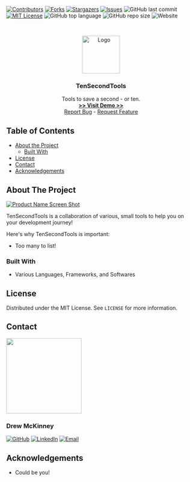 
<!-- 
README Template Author: otheneildrew
Template Source: https://github.com/othneildrew/Best-README-Template
Version Author: Drew McKinney
 -->





<!-- PROJECT SHIELDS -->
[![Contributors][contributors-shield]][contributors-url]
[![Forks][forks-shield]][forks-url]
[![Stargazers][stars-shield]][stars-url]
[![Issues][issues-shield]][issues-url]
![GitHub last commit](https://img.shields.io/github/last-commit/ARMcK-hub/TenSecondTools)
[![MIT License][license-shield]][license-url]
![GitHub top language](https://img.shields.io/github/languages/top/ARMcK-hub/TenSecondTools)
![GitHub repo size](https://img.shields.io/github/repo-size/ARMcK-hub/TenSecondTools)
![Website](https://img.shields.io/website?down_color=lightgrey&down_message=offline&up_color=blue&up_message=online&url=https%3A%2F%2Fwestendfinancial.herokuapp.com%2F)

<!-- PROJECT LOGO -->
<br />
<p align="center">
  <a href="https://github.com/ARMcK-hub/TenSecondTools">
    <img src="https://encrypted-tbn0.gstatic.com/images?q=tbn%3AANd9GcTjUT-Segg89qMGNoobVBXN_VMGYK0he4h5OXNqkpWePjLP7WiK&usqp=CAU" alt="Logo" width="100" height="100">
  </a>

  <h3 align="center">TenSecondTools</h3>

  <p align="center">
    Tools to save a second - or ten.
    <br />
    <a href="https://github.com/ARMcK-hub/TenSecondTools" target="_blank"><strong> >> Visit Demo >> </strong></a>
    <br />
    <a href="https://github.com/ARMcK-hub/TenSecondTools/issues">Report Bug</a>
    -
    <a href="https://github.com/ARMcK-hub/TenSecondTools/issues">Request Feature</a>
  </p>
</p>



<!-- TABLE OF CONTENTS -->
## Table of Contents

* [About the Project](#about-the-project)
  * [Built With](#built-with)
* [License](#license)
* [Contact](#contact)
* [Acknowledgements](#acknowledgements)



<!-- ABOUT THE PROJECT -->
## About The Project

[![Product Name Screen Shot][product-screenshot]](https://github.com/ARMcK-hub/TenSecondTools)

TenSecondTools is a collaboration of various, small tools to help you on your development journey!

Here's why TenSecondTools is important:
* Too many to list!


### Built With
* Various Languages, Frameworks, and Softwares


<!-- LICENSE -->
## License

Distributed under the MIT License. See `LICENSE` for more information.



<!-- CONTACT -->
## Contact

<img src="https://avatars3.githubusercontent.com/u/57081049?s=460&u=1260bc893922a063a29f437d8565e4b970fe45ca&v=4" width=200>
<h3>Drew McKinney</h3>

[![GitHub][github-shield]][github-url]
[![LinkedIn][linkedin-shield]][linkedin-url]
[![Email][email-shield]][email-url]



<!-- ACKNOWLEDGEMENTS -->
## Acknowledgements
* Could be you!



<!-- MARKDOWN LINKS & IMAGES -->
<!-- https://www.markdownguide.org/basic-syntax/#reference-style-links -->

<!-- Stock -->
[license-url]: https://github.com/ARMcK-hub/West-End-Financial/blob/master/LICENSE.txt
[linkedin-shield]: https://img.shields.io/badge/-LinkedIn-black.svg?style=flat&logo=linkedin&colorB=555
[linkedin-url]: https://www.linkedin.com/in/drew-mckinney/
[email-shield]: https://img.shields.io/badge/-Email-black.svg?style=flat&colorB=555
[email-url]: mailto:andrewryanmckinney@gmail.com
[github-shield]: https://img.shields.io/badge/-GitHub-black.svg?style=flat&colorB=555
[github-url]: https://github.com/ARMcK-hub
[languages-shield]: https://img.shields.io/badge/-GitHub-black.svg?style=flat&colorB=555


<!-- Project Dynamic -->
[license-shield]: https://img.shields.io/github/license/ARMcK-hub/TenSecondTools.svg?style=flat
[contributors-shield]: https://img.shields.io/github/contributors/ARMcK-hub/TenSecondTools.svg?style=flat
[contributors-url]: https://github.com/ARMcK-hub/TenSecondTools/graphs/contributors
[forks-shield]: https://img.shields.io/github/forks/ARMcK-hub/TenSecondTools.svg?style=flat
[forks-url]: https://github.com/ARMcK-hub/TenSecondTools/network/members
[stars-shield]: https://img.shields.io/github/stars/ARMcK-hub/TenSecondTools.svg?style=flat
[stars-url]: https://github.com/ARMcK-hub/TenSecondTools/stargazers
[issues-shield]: https://img.shields.io/github/issues/ARMcK-hub/TenSecondTools.svg?style=flat
[issues-url]: https://github.com/ARMcK-hub/TenSecondTools/issues
[product-screenshot]: https://encrypted-tbn0.gstatic.com/images?q=tbn%3AANd9GcTjUT-Segg89qMGNoobVBXN_VMGYK0he4h5OXNqkpWePjLP7WiK&usqp=CAU

